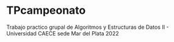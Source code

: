 # TPcampeonato
Trabajo practico grupal de Algoritmos y Estructuras de Datos II - Universidad CAECE sede Mar del Plata 2022
